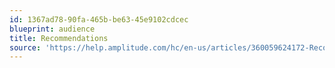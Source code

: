 ```yaml
---
id: 1367ad78-90fa-465b-be63-45e9102cdcec
blueprint: audience
title: Recommendations
source: 'https://help.amplitude.com/hc/en-us/articles/360059624172-Recommendations-Help-users-reach-the-goals-you-ve-set-for-them'
---
```

